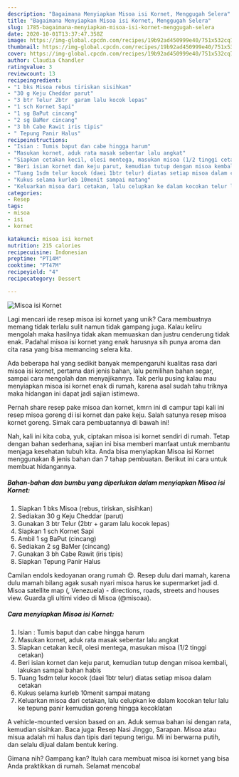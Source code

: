```yaml
---
description: "Bagaimana Menyiapkan Misoa isi Kornet, Menggugah Selera"
title: "Bagaimana Menyiapkan Misoa isi Kornet, Menggugah Selera"
slug: 1785-bagaimana-menyiapkan-misoa-isi-kornet-menggugah-selera
date: 2020-10-01T13:37:47.358Z
image: https://img-global.cpcdn.com/recipes/19b92ad450999e40/751x532cq70/misoa-isi-kornet-foto-resep-utama.jpg
thumbnail: https://img-global.cpcdn.com/recipes/19b92ad450999e40/751x532cq70/misoa-isi-kornet-foto-resep-utama.jpg
cover: https://img-global.cpcdn.com/recipes/19b92ad450999e40/751x532cq70/misoa-isi-kornet-foto-resep-utama.jpg
author: Claudia Chandler
ratingvalue: 3
reviewcount: 13
recipeingredient:
- "1 bks Misoa rebus tiriskan sisihkan"
- "30 g Keju Cheddar parut"
- "3 btr Telur 2btr  garam lalu kocok lepas"
- "1 sch Kornet Sapi"
- "1 sg BaPut cincang"
- "2 sg BaMer cincang"
- "3 bh Cabe Rawit iris tipis"
- " Tepung Panir Halus"
recipeinstructions:
- "Isian : Tumis baput dan cabe hingga harum"
- "Masukan kornet, aduk rata masak sebentar lalu angkat"
- "Siapkan cetakan kecil, olesi mentega, masukan misoa (1/2 tinggi cetakan)"
- "Beri isian kornet dan keju parut, kemudian tutup dengan misoa kembali, lakukan sampai bahan habis"
- "Tuang 1sdm telur kocok (daei 1btr telur) diatas setiap misoa dalam cetakan"
- "Kukus selama kurleb 10menit sampai matang"
- "Keluarkan misoa dari cetakan, lalu celupkan ke dalam kocokan telur lalu ke tepung panir kemudian goreng hingga kecoklatan"
categories:
- Resep
tags:
- misoa
- isi
- kornet

katakunci: misoa isi kornet 
nutrition: 215 calories
recipecuisine: Indonesian
preptime: "PT14M"
cooktime: "PT47M"
recipeyield: "4"
recipecategory: Dessert

---
```



![Misoa isi Kornet](https://img-global.cpcdn.com/recipes/19b92ad450999e40/751x532cq70/misoa-isi-kornet-foto-resep-utama.jpg)

Lagi mencari ide resep misoa isi kornet yang unik? Cara membuatnya memang tidak terlalu sulit namun tidak gampang juga. Kalau keliru mengolah maka hasilnya tidak akan memuaskan dan justru cenderung tidak enak. Padahal misoa isi kornet yang enak harusnya sih punya aroma dan cita rasa yang bisa memancing selera kita.

Ada beberapa hal yang sedikit banyak mempengaruhi kualitas rasa dari misoa isi kornet, pertama dari jenis bahan, lalu pemilihan bahan segar, sampai cara mengolah dan menyajikannya. Tak perlu pusing kalau mau menyiapkan misoa isi kornet enak di rumah, karena asal sudah tahu triknya maka hidangan ini dapat jadi sajian istimewa.

Pernah share resep pake misoa dan kornet, kmrn ini di campur tapi kali ini resep misoa goreng di isi kornet dan pake keju. Salah satunya resep misoa kornet goreng. Simak cara pembuatannya di bawah ini!


Nah, kali ini kita coba, yuk, ciptakan misoa isi kornet sendiri di rumah. Tetap dengan bahan sederhana, sajian ini bisa memberi manfaat untuk membantu menjaga kesehatan tubuh kita. Anda bisa menyiapkan Misoa isi Kornet menggunakan 8 jenis bahan dan 7 tahap pembuatan. Berikut ini cara untuk membuat hidangannya.

<!--inarticleads1-->

##### Bahan-bahan dan bumbu yang diperlukan dalam menyiapkan Misoa isi Kornet:

1. Siapkan 1 bks Misoa (rebus, tiriskan, sisihkan)
1. Sediakan 30 g Keju Cheddar (parut)
1. Gunakan 3 btr Telur (2btr + garam lalu kocok lepas)
1. Siapkan 1 sch Kornet Sapi
1. Ambil 1 sg BaPut (cincang)
1. Sediakan 2 sg BaMer (cincang)
1. Gunakan 3 bh Cabe Rawit (iris tipis)
1. Siapkan  Tepung Panir Halus


Camilan endols kedoyanan orang rumah 😍. Resep dulu dari mamah, karena dulu mamah bilang agak susah nyari misoa harus ke supermarket jadi d. Misoa satellite map (, Venezuela) - directions, roads, streets and houses view. Guarda gli ultimi video di Misoa (@misoaa). 

<!--inarticleads2-->

##### Cara menyiapkan Misoa isi Kornet:

1. Isian : Tumis baput dan cabe hingga harum
1. Masukan kornet, aduk rata masak sebentar lalu angkat
1. Siapkan cetakan kecil, olesi mentega, masukan misoa (1/2 tinggi cetakan)
1. Beri isian kornet dan keju parut, kemudian tutup dengan misoa kembali, lakukan sampai bahan habis
1. Tuang 1sdm telur kocok (daei 1btr telur) diatas setiap misoa dalam cetakan
1. Kukus selama kurleb 10menit sampai matang
1. Keluarkan misoa dari cetakan, lalu celupkan ke dalam kocokan telur lalu ke tepung panir kemudian goreng hingga kecoklatan


A vehicle-mounted version based on an. Aduk semua bahan isi dengan rata, kemudian sisihkan. Baca juga: Resep Nasi Jinggo, Sarapan. Misoa atau misua adalah mi halus dan tipis dari tepung terigu. Mi ini berwarna putih, dan selalu dijual dalam bentuk kering. 

Gimana nih? Gampang kan? Itulah cara membuat misoa isi kornet yang bisa Anda praktikkan di rumah. Selamat mencoba!
